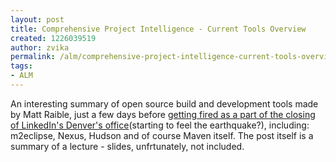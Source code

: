 ```yaml
---
layout: post
title: Comprehensive Project Intelligence - Current Tools Overview
created: 1226039519
author: zvika
permalink: /alm/comprehensive-project-intelligence-current-tools-overview
tags:
- ALM
---
```

<p>An interesting summary of open source build and development tools made by Matt Raible, just a few days before <a href="http://raibledesigns.com/rd/entry/linkedin_cuts_10_a_k">getting fired as a part of the closing of LinkedIn's Denver's office</a>(starting to feel the earthquake?), including: m2eclipse, Nexus, Hudson and of course Maven itself. The post itself is a summary of a lecture - slides, unfrtunately, not included.</p>
